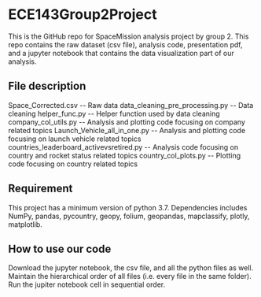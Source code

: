# ECE143Group2Project
This is the GitHub repo for SpaceMission analysis project by group 2. This repo contains the raw dataset (csv file), analysis code, presentation pdf, and a jupyter notebook that contains the data visualization part of our analysis. 

## File description
Space_Corrected.csv -- Raw data
data_cleaning_pre_processing.py  -- Data cleaning
helper_func.py -- Helper function used by data cleaning
company_col_utils.py -- Analysis and plotting code focusing on company related topics
Launch_Vehicle_all_in_one.py -- Analysis and plotting code focusing on launch vehicle related topics
countries_leaderboard_activevsretired.py -- Analysis code focusing on country and rocket status related topics
country_col_plots.py -- Plotting code focusing on country related topics

## Requirement
This project has a minimum version of python 3.7. Dependencies includes NumPy, pandas, pycountry, geopy, folium, geopandas, mapclassify, plotly, matplotlib.

## How to use our code
Download the jupyter notebook, the csv file, and all the python files as well. Maintain the hierarchical order of all files (i.e. every file in the same folder). Run the jupiter notebook cell in sequential order.
